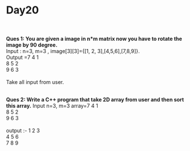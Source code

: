 # Day20

<br>
<br>
<b>Ques 1: You are given a image in n*m matrix now you have to rotate the image by 90 degree. </b>
<br>
Input : n=3, m=3 , image[3][3]={[1, 2, 3],[4,5,6],[7,8,9]}. <br>
Output =7 4 1<br>
8 5 2<br>
9 6 3<br>
<br>
Take all input from user.<br>
<br>

<b>Ques 2: Write a C++ program that take 2D array from user and then sort this array.</b>
Input n=3, m=3 array=7 4 1<br>
8 5 2<br>
9 6 3<br>
<br>
output :- 1 2 3<br>
4 5 6<br>
7 8 9<br>
